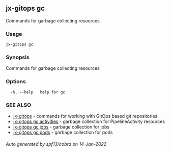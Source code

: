 ## jx-gitops gc

Commands for garbage collecting resources

### Usage

```
jx-gitops gc
```

### Synopsis

Commands for garbage collecting resources

### Options

```
  -h, --help   help for gc
```

### SEE ALSO

* [jx-gitops](jx-gitops.md)	 - commands for working with GitOps based git repositories
* [jx-gitops gc activities](jx-gitops_gc_activities.md)	 - garbage collection for PipelineActivity resources
* [jx-gitops gc jobs](jx-gitops_gc_jobs.md)	 - garbage collection for jobs
* [jx-gitops gc pods](jx-gitops_gc_pods.md)	 - garbage collection for pods

###### Auto generated by spf13/cobra on 14-Jan-2022
